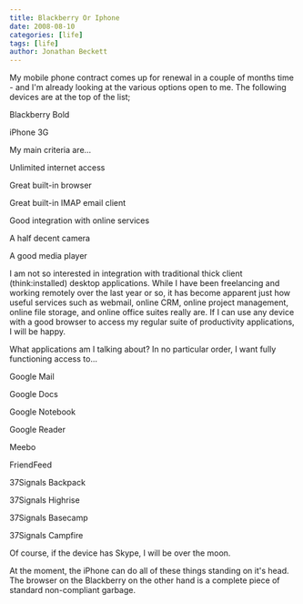 ```yaml
---
title: Blackberry Or Iphone
date: 2008-08-10
categories: [life]
tags: [life]
author: Jonathan Beckett
---
```


My mobile phone contract comes up for renewal in a couple of months time - and I'm already looking at the various options open to me. The following devices are at the top of the list;

Blackberry Bold

iPhone 3G

My main criteria are...

Unlimited internet access

Great built-in browser

Great built-in IMAP email client

Good integration with online services

A half decent camera

A good media player

I am not so interested in integration with traditional thick client (think:installed) desktop applications. While I have been freelancing and working remotely over the last year or so, it has become apparent just how useful services such as webmail, online CRM, online project management, online file storage, and online office suites really are. If I can use any device with a good browser to access my regular suite of productivity applications, I will be happy.

What applications am I talking about? In no particular order, I want fully functioning access to...

Google Mail

Google Docs

Google Notebook

Google Reader

Meebo

FriendFeed

37Signals Backpack

37Signals Highrise

37Signals Basecamp

37Signals Campfire

Of course, if the device has Skype, I will be over the moon.

At the moment, the iPhone can do all of these things standing on it's head. The browser on the Blackberry on the other hand is a complete piece of standard non-compliant garbage.